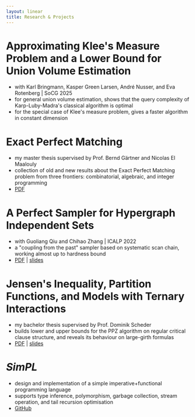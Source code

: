 ```yaml
---
layout: linear
title: Research & Projects
---
```


# Approximating Klee's Measure Problem and a Lower Bound for Union Volume Estimation

- with Karl Bringmann, Kasper Green Larsen, André Nusser, and Eva Rotenberg &#124; SoCG 2025
- for general union volume estimation, shows that the query complexity of Karp-Luby-Madra's classical algorithm is optimal
- for the special case of Klee's measure problem, gives a faster algorithm in constant dimension

# Exact Perfect Matching

- my master thesis supervised by Prof. Bernd Gärtner and Nicolas El Maalouly
- collection of old and new results about the Exact Perfect Matching problem from three frontiers: combinatorial, algebraic, and integer programming
- [PDF](./master-thesis.pdf)

# A Perfect Sampler for Hypergraph Independent Sets

- with Guoliang Qiu and Chihao Zhang &#124; ICALP 2022
- a "coupling from the past" sampler based on systematic scan chain, working almost up to hardness bound
- [PDF](https://drops.dagstuhl.de/opus/volltexte/2022/16444/) &#124; [slides](./hyper-ind-set.pdf)

# Jensen's Inequality, Partition Functions, and Models with Ternary Interactions

- my bachelor thesis supervised by Prof. Dominik Scheder
- builds lower and upper bounds for the PPZ algorithm on regular critical clause structure, and reveals its behaviour on large-girth formulas
- [PDF](./bachelor-thesis.pdf) &#124; [slides](./bachelor-slides.pdf)

# *SimPL*

- design and implementation of a simple imperative+functional programming language
- supports type inference, polymorphism, garbage collection, stream operation, and tail recursion optimisation
- [GitHub](https://github.com/YanhengWang/SimPL)
